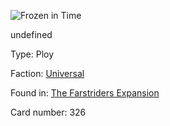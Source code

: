 
![Frozen in Time](https://warhammerunderworlds.com/wp-content/uploads/sites/6/2018/03/326_ENG.png)

undefined

Type: Ploy

Faction: [Universal](/factions/universal.md)

Found in: [The Farstriders Expansion](/locations/the-farstriders-expansion.md)

Card number: 326
